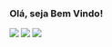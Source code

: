 ### Olá, seja Bem Vindo!

<img src="https://img.shields.io/badge/linkedin-%230077B5.svg?&style=for-the-badge&logo=linkedin&logoColor=white" />
<img src="https://img.shields.io/badge/medium-%2312100E.svg?&style=for-the-badge&logo=medium&logoColor=white" />
<img src="https://img.shields.io/badge/blogger-%23FF5722.svg?&style=for-the-badge&logo=blogger&logoColor=white" />

<!--
**Eschechola/Eschechola** is a ✨ _special_ ✨ repository because its `README.md` (this file) appears on your GitHub profile.

Here are some ideas to get you started:

- 🔭 I’m currently working on ...
- 🌱 I’m currently learning ...
- 👯 I’m looking to collaborate on ...
- 🤔 I’m looking for help with ...
- 💬 Ask me about ...
- 📫 How to reach me: ...
- 😄 Pronouns: ...
- ⚡ Fun fact: ...
-->
